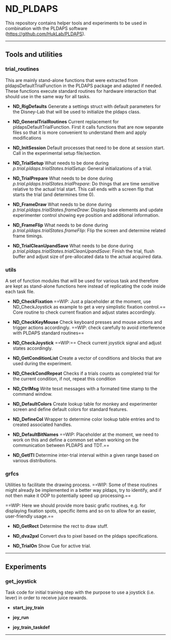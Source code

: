 ND_PLDAPS
==========

This repository contains helper tools and experiments to be used in combination with the PLDAPS software (https://github.com/HukLab/PLDAPS).

***
## Tools and utilities

### trial_routines
This are mainly stand-alone functions that were extracted from pldapsDefaultTrialFunction in the PLDAPS package and adapted if needed. These functions execute standard routines for hardware interaction that should use in the same way for all tasks.

* __ND_RigDefaults__ 
Generate a settings struct with default parameters for the Disney-Lab that will be used to initialize the pldaps class.

* __ND_GeneralTrialRoutines__
Current replacement for pldapsDefaultTrialFunction. First it calls functions that are now separate files so that it is more convenient to understand them and apply modifications

* __ND_InitSession__
Default processes that need to be done at session start. Call in the experimental setup file/section.

* __ND_TrialSetup__ 
What needs to be done during *p.trial.pldaps.trialStates.trialSetup*: General initializations of a trial.

* __ND_TrialPrepare__ 
What needs to be done during *p.trial.pldaps.trialStates.trialPrepare*: Do things that are time sensitive relative to the actual trial start. This call ends with a screen flip that starts the trial (and determines time 0).

* __ND_FrameDraw__
What needs to be done during *p.trial.pldaps.trialStates.frameDraw*: Display base elements and update experimenter control showing eye position and additional information. 

* __ND_FrameFlip__
What needs to be done during *p.trial.pldaps.trialStates.frameFlip*: Flip the screen and determine related frame timings.

* __ND_TrialCleanUpandSave__ 
What needs to be done during *p.trial.pldaps.trialStates.trialCleanUpandSave*: Finish the trial, flush buffer and adjust size of pre-allocated data to the actual acquired data.

### utils

A set of function modules that will be used for various task and therefore are kept as stand-alone functions here instead of replicating the code inside each task file.

* __ND_CheckFixation__ 
==WIP: Just a placeholder at the moment, use ND_CheckJoystick as example to get a very simplistic fixation control.== Core routine to check current fixation and adjust states accordingly.

* __ND_CheckKeyMouse__ 
Check keyboard presses and mouse actions and trigger actions accordingly. ==WIP: check carefully to avoid interference with PLDAPS standard routines==

* __ND_CheckJoystick__ 
==WIP:== Check current joystick signal and adjust states accordingly.

* __ND_GetConditionList__ 
Create a vector of conditions and blocks that are used during the experiment.

* __ND_CheckCondRepeat__ 
Checks if a trials counts as completed trial for the current condition, if not, repeat this condition

* __ND_CtrlMsg__ 
Write tesxt messages with a formated time stamp to the command window.

* __ND_DefaultColors__ 
Create lookup table for monkey and experimenter screen and define default colors for standard features.

* __ND_DefineCol__
Wrapper to determine color lookup table entries and to created associated handles.

* __ND_DefaultBitNames__ 
==WIP: Placeholder at the moment, we need to work on this and define a common set when working on the communication between PLDAPS and TDT.==

* __ND_GetITI__
Determine inter-trial interval within a given range based on various distributions.


### grfcs ###
Utilities to facilitate the drawing process.
==WIP: Some of these routines might already be implemented in a better way pldaps, try to identify, and if not then make it OOP to potentially speed up processing.==

==WIP: Here we should provide more basic grafic routines, e.g. for displaying fixation spots, specific items and so on to allow for an easier, user-friendly usage.==


* __ND_GetRect__ 
Determine the rect to draw stuff.

* __ND_dva2pxl__ 
Convert dva to pixel based on the pldaps specifications.

* __ND_TrialOn__
Show Cue for active trial.

***
## Experiments

### get_joystick

Task code for initial training step with the purpose to use a joystick (i.e. lever) in order to receive juice rewards.

* __start_joy_train__

* __joy_run__

* __joy_train_taskdef__


***



